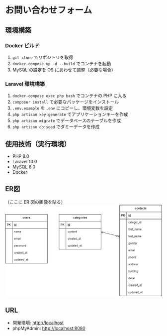 # お問い合わせフォーム

## 環境構築

### Docker ビルド

1. `git clone` でリポジトリを取得
2. `docker-compose up -d --build` でコンテナを起動
3. MySQL の設定を OS にあわせて調整（必要な場合）

### Laravel 環境構築

1. `docker-compose exec php bash` でコンテナの PHP に入る
2. `composer install` で必要なパッケージをインストール
3. `.env.example` を `.env` にコピーし、環境変数を設定
4. `php artisan key:generate` でアプリケーションキーを作成
5. `php artisan migrate` でデータベースのテーブルを作成
6. `php artisan db:seed` でダミーデータを作成

## 使用技術（実行環境）

- PHP 8.0
- Laravel 10.0
- MySQL 8.0
- Docker

## ER図

（ここに ER 図の画像を貼る）
![ER図](er-diagram.png)

## URL

- 開発環境: [http://localhost](http://localhost)
- phpMyAdmin: [http://localhost:8080](http://localhost:8080)
